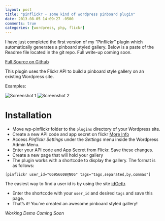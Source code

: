 ```yaml
---
layout: post
title: "pinflickr - some kind of wordpress pinboard plugin"
date: 2013-08-05 14:09:27 -0500
comments: true
categories: [wordpress, php, flickr]
---
```


<p>I have just completed the first version of my &ldquo;Pinflickr&rdquo; plugin which automatically generates a pinboard styled gallery. Below is a paste of the Readme file located in the git repo. Full write-up coming soon.</p>

<p><a href="https://github.com/brbcoding/pinflickr/tree/master/wp-pinflickr">Full Source on Github</a></p>

<p>This plugin uses the Flickr API to build a pinboard style gallery on an existing Wordpress site.</p>

<p>Examples:</p>

<p><img src="http://i.imgur.com/DxAHfvp.jpg" alt="Screenshot 1" />
<img src="http://i.imgur.com/vzB3ljs.jpg" alt="Screenshot 2" /></p>

<h1>Installation</h1>

<ul>
<li>Move wp-pinflickr folder to the <code>plugins</code> directory of your Wordpress site.</li>
<li>Create a new API code and app secret on flickr <a href="http://www.flickr.com/services/developer/api/">More Info</a></li>
<li>Access <em>Pinflickr Settings</em> under the <em>Settings</em> menu inside the Wordpress Admin Menu.</li>
<li>Enter your API code and App Secret from Flickr. Save these changes.</li>
<li>Create a new page that will hold your gallery</li>
<li>The plugin works with a shortcode to display the gallery. The format is as follows:</li>
</ul>


<p><code>[pinflickr user_id="66956608@N06" tags="tags,separated,by,commas"]</code></p>

<p>The easiest way to find a user id is by using the site <a href="http://idgettr.com/">idGettr</a>.</p>

<ul>
<li>Enter the shortcode with your <code>user_id</code> and desired <code>tags</code> and save this page.</li>
<li>That&rsquo;s it! You&rsquo;ve created an awesome pinboard styled gallery!</li>
</ul>


<p><em>Working Demo Coming Soon</em></p>

